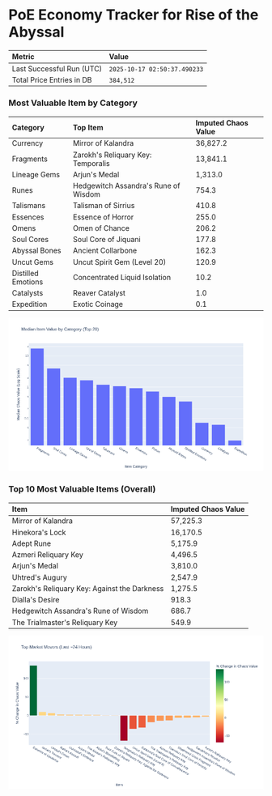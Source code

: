 # PoE Economy Tracker for Rise of the Abyssal

<!-- START_MAINTENANCE -->
| Metric | Value |
|:---|:---|
| Last Successful Run (UTC) | `2025-10-17 02:50:37.490233` |
| Total Price Entries in DB | `384,512` |

<!-- END_MAINTENANCE -->

<!-- START_DATAFRAME_DEBUG -->
<!-- END_DATAFRAME_DEBUG -->

<!-- START_CATEGORY_ANALYSIS -->
### Most Valuable Item by Category
| Category | Top Item | Imputed Chaos Value |
| :--- | :--- | :--- |
| Currency | Mirror of Kalandra | 36,827.2 |
| Fragments | Zarokh's Reliquary Key: Temporalis | 13,841.1 |
| Lineage Gems | Arjun's Medal | 1,313.0 |
| Runes | Hedgewitch Assandra's Rune of Wisdom | 754.3 |
| Talismans | Talisman of Sirrius | 410.8 |
| Essences | Essence of Horror | 255.0 |
| Omens | Omen of Chance | 206.2 |
| Soul Cores | Soul Core of Jiquani | 177.8 |
| Abyssal Bones | Ancient Collarbone | 162.3 |
| Uncut Gems | Uncut Spirit Gem (Level 20) | 120.9 |
| Distilled Emotions | Concentrated Liquid Isolation | 10.2 |
| Catalysts | Reaver Catalyst | 1.0 |
| Expedition | Exotic Coinage | 0.1 |


![Category Analysis Chart](charts/category_analysis.png)
<!-- END_ANALYSIS -->

<!-- START_ANALYSIS -->
### Top 10 Most Valuable Items (Overall)
| Item | Imputed Chaos Value |
| :--- | :--- |
| Mirror of Kalandra | 57,225.3 |
| Hinekora's Lock | 16,170.5 |
| Adept Rune | 5,175.9 |
| Azmeri Reliquary Key | 4,496.5 |
| Arjun's Medal | 3,810.0 |
| Uhtred's Augury | 2,547.9 |
| Zarokh's Reliquary Key: Against the Darkness | 1,275.5 |
| Dialla's Desire | 918.3 |
| Hedgewitch Assandra's Rune of Wisdom | 686.7 |
| The Trialmaster's Reliquary Key | 549.9 |


![Market Movers Chart](charts/market_movers.png)
<!-- END_ANALYSIS -->
